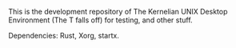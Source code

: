 This is the development repository of The Kernelian UNIX Desktop Environment (The T falls off) for testing, and other stuff.



Dependencies: Rust, Xorg, startx.
